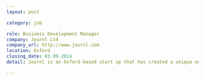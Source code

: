 ```yaml
---
layout: post

category: job

role: Business Development Manager
company: Journl Ltd
company_url: http://www.journl.com
location: Oxford
closing_date: 03.09.2014
detail: Journl is an Oxford-based start up that has created a unique online product with significant worldwide consumer potential. We are looking for a Business Development Manager to join our team to create propositions and identify, convert, and grow opportunities.

---
```

